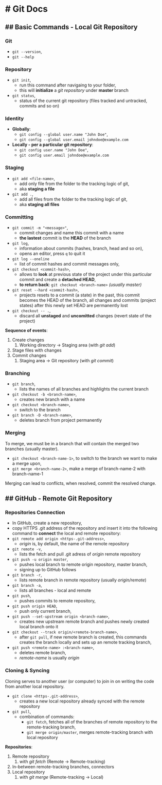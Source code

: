 # # Git Docs
## ## Basic Commands - Local Git Repository
### Git
- `git --version`,
- `git --help`

### Repository
- `git init`, 
  - run this command after navigaing to your folder, 
  - this will **initialize** a _git repository_ under **master** branch
- `git status`,
  - status of the current git repository (files tracked and untracked, commits and so on)

### Identity
- **Globally**:
  - `git config --global user.name "John Doe"`,
  - `git config --global user.email johndoe@example.com`
- **Locally - per a particular git repository**: 
  - `git config user.name "John Doe"`,
  - `git config user.email johndoe@example.com`

### Staging
- `git add <file-name>`,
  - add only <file-name> file from the folder to the tracking logic of git, 
  - aka **staging a file**
- `git add .`,
  - add all files from the folder to the tracking logic of git,
  - aka **staging all files**

### Committing
- `git commit -m "<message>"`,
  - commit changes and name this commit with a <message> name
  - **the lastest** commit is the **HEAD** of the branch
- `git log`,
  - information about commits (hashes, branch, head and so on),
  - opens an editor, press `q` to quit it
- `git log --oneline`
  - list of commit hashes and commit messages only,
- `git checkout <commit-hash>`,
  - allows to **look** at previous state of the project under this particular commit and create a **detached HEAD**,
  - **to return back**: `git checkout <branch-name>` _(usually master)_
- `git reset --hard <commit-hash>`,
  - projects resets to a commit (a state) in the past, this commit becomes the HEAD of the branch, all changes and commits (project states) after this newly set HEAD are permanently lost
- `git checkout -- .`,
  - discard all **unstaged** and **uncomitted** changes (revert state of the project)

**Sequence of events**:
1. Create changes
    1. Working directory → Staging area (with _git add_)
1. Stage files with changes
1. Commit changes
    1. Staging area → Git repository (with _git commit_)

### Branching
- `git branch`,
  - lists the names of all branches and highlights the current branch
- `git checkout -b <branch-name>`,
  - creates new branch with a <branch-name> name
- `git checkout <branch-name>`,
  - switch to the <branch-name> branch
- `git branch -D <branch-name>`,
  - deletes branch from project permanently

### Merging 
To merge, we must be in a branch that will contain the merged two branches (usually master).
- `git checkout <branch-name-1>`, to switch to the branch we want to make a merge upon,
- `git merge <branch-name-2>`, make a merge of branch-name-2 with branch-name-1

Merging can lead to conflicts, when resolved, commit the resolved change.

## ## GitHub - Remote Git Repository 
### Repositories Connection
- In GitHub, create a new repository,
- copy HTTPS .git address of the repository and insert it into the following command to **connect** the local and remote repository: 
- `git remote add origin <https-.git-address>`,
  - _origin_ is, by default, the name of the remote repository
- `git remote -v`,
  - lists the fetch and pull .git adress of _origin_ remote repository
- `git push -u origin master`,
  - pushes local branch to remote origin repository, master branch,
  - signing up to GitHub follows
- `git branch -r`,
  - lists remote branch in remote repository (usually _origin/remote_)
- `git branch -a`,
  - lists all branches - local and remote
- `git push`,
  - pushes commits to remote repository,
- `git push origin HEAD`,
  - push only current branch,
- `git push --set-upstream origin <branch-name>`,
  - creates new upstream remote branch and pushes newly created local branch onto it
- `git checkout --track origin/<remote-branch-name>`,
  - after `git pull`, if new remote branch is created, this commands creates the branch locally and sets up an remote tracking branch,
- `git push <remote-name> :<branch-name>`,
  - deletes remote branch,
  - _remote-name_ is usually _origin_

### Cloning & Syncing 
Cloning serves to another user (or computer) to join in on writing the code from another local repository.

- `git clone <https-.git-address>`,
  - creates a new local repository already synced with the remote repository
- `git pull`,
  - combination of commands: 
    - `git fetch`, fetches all of the branches of remote repository to the remote-tracking branch,
    - `git merge origin/master`, merges remote-tracking branch with local repository

**Repositories**: 
1. Remote repository
    1. with _git fetch_ (Remote → Remote-tracking)
1. In-between remote-tracking branches, connectors
1. Local repository
    1. with _git merge_ (Remote-tracking → Local)

